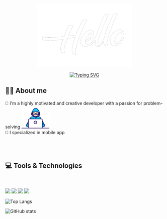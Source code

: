 <div align = center>
  <div >
    <img src="Imgs/hellooo.gif" width="300" height="200" alt="missing GIF"  />
 </div>
      
  
  <a href="https://git.io/typing-svg"><img src="https://readme-typing-svg.demolab.com?font=Segoe+Print&color=FFFFFF&duration=2500&pause=100&center=true&multiline=true&repeat=false&width=435&height=200&lines=+Hey...;I'm+Mahmoud;A Flutter+developer;Welcome+to+my++mind+palace" alt="Typing SVG" /></a>
  
         

</div>


## 🙋‍♂️ About me
◻️ I'm a highly motivated and creative  developer with a passion for problem-solving  [<img src="Imgs/coding.gif" width="90"/>](image.png) <br>
◻️ I specialized in mobile app <br>





<br>
<br>


## 💻 Tools & Technologies

   <br> <br>
![](https://img.shields.io/badge/Web-devolpment-informational?style=flate&logo=javascript&logoColor=f0dc4e&color=f0dc4e)
![](https://img.shields.io/badge/My%20SQL-informational?style=flate&logo=mysql&logoColor=57C7E4&color=555555)
![](https://img.shields.io/badge/flutter-Dart-informational?style=flate&logo=flutter&logoColor=027DFD&color=027DFD)
![](https://img.shields.io/badge/Arduino-informationl?style=flate&logo=arduino&logoColor=00979C&color=555555)



![Top Langs](https://github-readme-stats.vercel.app/api/top-langs/?username=MahmoudAhmed2003&theme=tokyonight)



![GitHub stats](https://github-readme-stats.vercel.app/api?username=MahmoudAhmed2003&show_icons=true&theme=tokyonight)  



